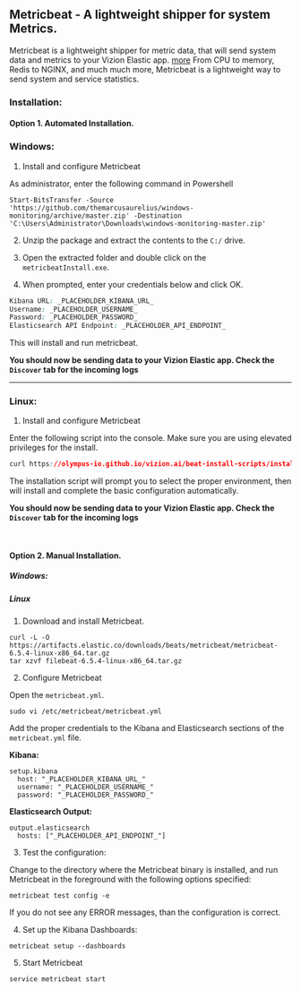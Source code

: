 ## Metricbeat - A lightweight shipper for system Metrics.

Metricbeat is a lightweight shipper for metric data, that will send system data and metrics to your Vizion Elastic app. [more](https://www.elastic.co/guide/en/beats/metricbeat/current/metricbeat-overview.html)
From CPU to memory, Redis to NGINX, and much much more, Metricbeat is a lightweight way to send system and service statistics.

### Installation:

#### <b>Option 1.</b> Automated Installation.

### Windows:

1. Install and configure Metricbeat

As administrator, enter the following command in Powershell

```
Start-BitsTransfer -Source 'https://github.com/themarcusaurelius/windows-monitoring/archive/master.zip' -Destination 'C:\Users\Administrator\Downloads\windows-monitoring-master.zip'
```

2. Unzip the package and extract the contents to the `C:/` drive.

3. Open the extracted folder and double click on the `metricbeatInstall.exe`.

4. When prompted, enter your credentials below and click OK.

```css
Kibana URL: _PLACEHOLDER_KIBANA_URL_
Username: _PLACEHOLDER_USERNAME_
Password: _PLACEHOLDER_PASSWORD_
Elasticsearch API Endpoint: _PLACEHOLDER_API_ENDPOINT_
```

This will install and run metricbeat.

**You should now be sending data to your Vizion Elastic app. Check the ```Discover``` tab for the incoming logs**

<hr>

### Linux:

1. Install and configure Metricbeat

Enter the following script into the console. Make sure you are using elevated privileges for the install.

````CSS
curl https://olympus-io.github.io/vizion.ai/beat-install-scripts/install-config-metricbeat.sh > install-config-metricbeat.sh; chmod a+x  install-config-metricbeat.sh; ./install-config-metricbeat.sh _PLACEHOLDER_API_ENDPOINT_
````
    
The installation script will prompt you to select the proper environment, then will install and complete the basic configuration automatically.

**You should now be sending data to your Vizion Elastic app. Check the ```Discover``` tab for the incoming logs**

<br>

#### <b>Option 2.</b> Manual Installation.

##### Windows:

##### Linux

1) Download and install Metricbeat.

```
curl -L -O https://artifacts.elastic.co/downloads/beats/metricbeat/metricbeat-6.5.4-linux-x86_64.tar.gz
tar xzvf filebeat-6.5.4-linux-x86_64.tar.gz
```

2) Configure Metricbeat

Open the ```metricbeat.yml```.

```
sudo vi /etc/metricbeat/metricbeat.yml
```

Add the proper credentials to the Kibana and Elasticsearch sections of the ```metricbeat.yml``` file. 

<b>Kibana:</b>

```
setup.kibana
  host: "_PLACEHOLDER_KIBANA_URL_"
  username: "_PLACEHOLDER_USERNAME_"
  password: "_PLACEHOLDER_PASSWORD_"
```

<b>Elasticsearch Output:</b>

```
output.elasticsearch
  hosts: ["_PLACEHOLDER_API_ENDPOINT_"]
```

3. Test the configuration:

Change to the directory where the Metricbeat binary is installed, and run Metricbeat in the foreground with the following options specified:

```
metricbeat test config -e
```

If you do not see any ERROR messages, than the configuration is correct.

4. Set up the Kibana Dashboards:

```
metricbeat setup --dashboards
```

5. Start Metricbeat

```
service metricbeat start
```




















